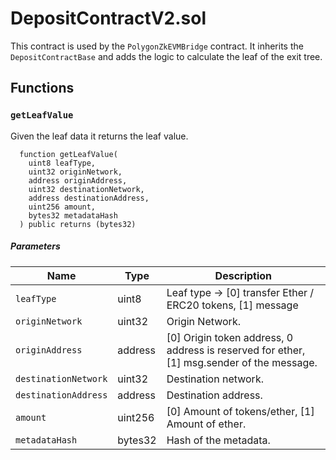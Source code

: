 DepositContractV2.sol
=====================

This contract is used by the `PolygonZkEVMBridge` contract. It inherits the `DepositContractBase` and adds the logic to calculate the leaf of the exit tree.

Functions
------------------------

### `getLeafValue`

Given the leaf data it returns the leaf value.

```
  function getLeafValue(
    uint8 leafType,
    uint32 originNetwork,
    address originAddress,
    uint32 destinationNetwork,
    address destinationAddress,
    uint256 amount,
    bytes32 metadataHash
  ) public returns (bytes32)

```

##### Parameters

| Name | Type | Description |
| --- | --- | --- |
| `leafType` | uint8 | Leaf type → \[0\] transfer Ether / ERC20 tokens, \[1\] message |
| `originNetwork` | uint32 | Origin Network. |
| `originAddress` | address | \[0\] Origin token address, 0 address is reserved for ether, \[1\] msg.sender of the message. |
| `destinationNetwork` | uint32 | Destination network. |
| `destinationAddress` | address | Destination address. |
| `amount` | uint256 | \[0\] Amount of tokens/ether, \[1\] Amount of ether. |
| `metadataHash` | bytes32 | Hash of the metadata. |